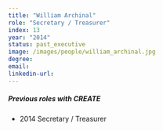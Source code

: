 ```yaml
---
title: "William Archinal"
role: "Secretary / Treasurer"
index: 13
year: "2014"
status: past_executive
image: /images/people/william_archinal.jpg
degree:
email:
linkedin-url:
---
```

##### Previous roles with CREATE

- 2014 Secretary / Treasurer

